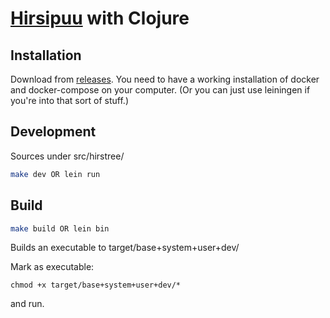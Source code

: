 # [Hirsipuu](http://bit.ly/2pSkI97) with Clojure

## Installation

Download from [releases](https://github.com/JaniAnttonen/hirstree/releases).
You need to have a working installation of docker and docker-compose on your computer.
(Or you can just use leiningen if you're into that sort of stuff.)

## Development
Sources under src/hirstree/


```bash
make dev OR lein run
```

## Build
```bash
make build OR lein bin
```
Builds an executable to target/base+system+user+dev/

Mark as executable:

```chmod +x target/base+system+user+dev/*```

and run.
